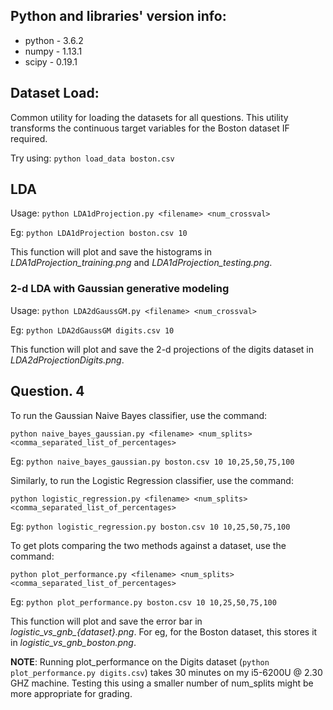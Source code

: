## Python and libraries' version info:
* python - 3.6.2
* numpy - 1.13.1
* scipy - 0.19.1

## Dataset Load:
Common utility for loading the datasets for all questions. This utility transforms the continuous target variables for the Boston dataset IF required.

Try using: `python load_data boston.csv`

## LDA
Usage: `python LDA1dProjection.py <filename> <num_crossval>`

Eg: `python LDA1dProjection boston.csv 10`

This function will plot and save the histograms in _LDA1dProjection_training.png_ and _LDA1dProjection_testing.png_.

### 2-d LDA with Gaussian generative modeling
Usage: `python LDA2dGaussGM.py <filename> <num_crossval>`

Eg: `python LDA2dGaussGM digits.csv 10`

This function will plot and save the 2-d projections of the digits dataset in _LDA2dProjectionDigits.png_.
  
## Question. 4
To run the Gaussian Naive Bayes classifier, use the command:

`python naive_bayes_gaussian.py <filename> <num_splits> <comma_separated_list_of_percentages>`

Eg: `python naive_bayes_gaussian.py boston.csv 10 10,25,50,75,100`

Similarly, to run the Logistic Regression classifier, use the command:

`python logistic_regression.py <filename> <num_splits> <comma_separated_list_of_percentages>`

Eg: `python logistic_regression.py boston.csv 10 10,25,50,75,100`

To get plots comparing the two methods against a dataset, use the command:

`python plot_performance.py <filename> <num_splits> <comma_separated_list_of_percentages>`

Eg: `python plot_performance.py boston.csv 10 10,25,50,75,100`

This function will plot and save the error bar in _logistic\_vs\_gnb\_{dataset}.png_. For eg, for the Boston dataset, this stores it in _logistic\_vs\_gnb\_boston.png_.
  
__NOTE__: Running plot\_performance on the Digits dataset (`python plot_performance.py digits.csv`) takes 30 minutes on my i5-6200U @ 2.30 GHZ machine. Testing this using a smaller number of num\_splits might be more appropriate for grading.
